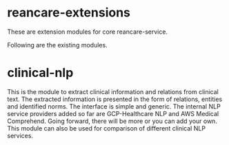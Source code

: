 # reancare-extensions

These are extension modules for core reancare-service.

Following are the existing modules.

# clinical-nlp

This is the module to extract clinical information and relations from clinical text. The extracted information is presented in the form of relations, entities and identified norms. The interface is simple and generic. The internal NLP service providers added so far are GCP-Healthcare NLP and AWS Medical Comprehend. Going forward, there will be more or you can add your own. This module can also be used for comparison of different clinical NLP services.
